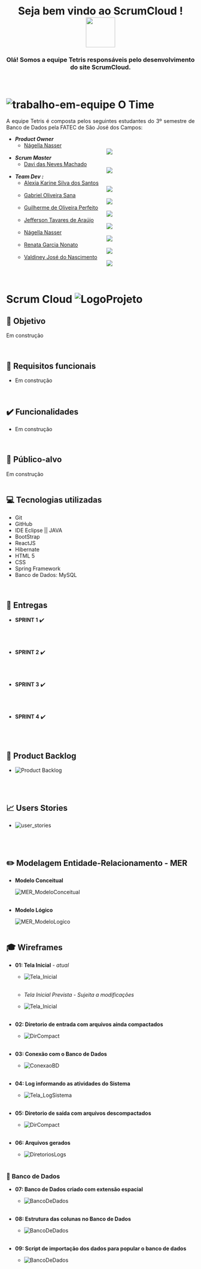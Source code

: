 ﻿<div style = "text-align:center">

# Seja bem vindo ao ScrumCloud !   <img src="/resource/images/Scrum_Cloud_logo.jpg" width="78" height="80">

</div>
<div style="text-align:center">

### Olá! Somos a equipe Tetris responsáveis pelo desenvolvimento do site ScrumCloud.

</div>
<br>

# ![trabalho-em-equipe](https://user-images.githubusercontent.com/81206214/120873313-f65cf780-c577-11eb-8ba2-15d1925c0e4b.png)   O Time 
<div class="time" style= "text-align:justify">
A equipe Tetris é composta pelos seguintes estudantes do 3º semestre de Banco de Dados pela FATEC de São José dos Campos:

- ***Product Owner***
  - [Nágella Nasser](https://github.com/nagellanasser) [<center><img src="https://github.com/equipe-tetris/scrum-cloud-backend/blob/master/resource/images/linkedin.png" /></center>](https://www.linkedin.com/in/nagellanasser/)  
- ***Scrum Master***
  - [Davi das Neves Machado](https://github.com/machadondavi) [<center><img src="https://github.com/equipe-tetris/scrum-cloud-backend/blob/master/resource/images/linkedin.png" /></center>](https://www.linkedin.com/in/davinevesmachado/)
- ***Team Dev :***
  - [Alexia Karine Silva dos Santos](https://github.com/alexiakarine) [<center><img src="https://github.com/equipe-tetris/scrum-cloud-backend/blob/master/resource/images/linkedin.png" /></center>](https://www.linkedin.com/in/alexia-karine-silva-5b0a79116/)
  - [Gabriel Oliveira Sana](https://github.com/gabsana) [<center><img src="https://github.com/equipe-tetris/scrum-cloud-backend/blob/master/resource/images/linkedin.png" /></center>](https://www.linkedin.com/in/gabriel-sana-ba91a4147/)
  - [Guilherme de Oliveira Perfeito](https://github.com/guitambau) [<center><img src="https://github.com/equipe-tetris/scrum-cloud-backend/blob/master/resource/images/linkedin.png" /></center>](https://www.linkedin.com/in/marcos-francisco-411800201)
  - [Jefferson Tavares de Araújo](https://github.com/jefferson-tavares-araujo) [<center><img src="https://github.com/equipe-tetris/scrum-cloud-backend/blob/master/resource/images/linkedin.png" /></center>](https://www.linkedin.com/in/jeffersontavaresaraujo/)
  - [Nágella Nasser](https://github.com/nagellanasser) [<center><img src="https://github.com/equipe-tetris/scrum-cloud-backend/blob/master/resource/images/linkedin.png" /></center>](https://www.linkedin.com/in/nagellanasser/)
  - [Renata Garcia Nonato](https://github.com/RenataGarciaNonato) [<center><img src="https://github.com/equipe-tetris/scrum-cloud-backend/blob/master/resource/images/linkedin.png" /></center>](https://www.linkedin.com/mwlite/in/renata-garcia-2a84821b7)
  - [Valdiney José do Nascimento](https://github.com/Valdineynascimento) [<center><img src="https://github.com/equipe-tetris/scrum-cloud-backend/blob/master/resource/images/linkedin.png" /></center>](https://www.linkedin.com/in/valdiney-jos%C3%A9-do-nascimento-68a136214/)
</div>
<br>

#  Scrum Cloud ![LogoProjeto](/resource/images/Scrum_Cloud_logo.jpg "LogoProjeto")

## :dart: Objetivo  
Em construção
</div>
<br>

## :pencil: Requisitos funcionais 

- Em construção
  
<br>

## :heavy_check_mark: Funcionalidades 

- Em construção 
<br>

## :dart: Público-alvo 

<div class="publico-alvo" style= "text-align:justify">
Em construção
</div>
<br>

## :computer: Tecnologias utilizadas 
<div class="tecnologias" style= "text-align:justify">

- Git
- GitHub
- IDE Eclipse || JAVA
- BootStrap
- ReactJS
- Hibernate
- HTML 5
- CSS
- Spring Framework
- Banco de Dados: MySQL 

</div>
<br>

## :email: Entregas 
<div class="sprints" style= "text-align:justify">

- **SPRINT 1** :heavy_check_mark:
  

<br><br>  

- **SPRINT 2** :heavy_check_mark:
  


<br><br>

- **SPRINT 3** :heavy_check_mark:
  


<br><br> 

- **SPRINT 4** :heavy_check_mark:
  


<br><br> 
</div>

## :page_with_curl: Product Backlog  
<div class="users-stories" style= "text-align:justify">

- ![Product Backlog](./resource/images/ "Backlog - Necessidades do Cliente")
<br>  
</div>
<br>

## :chart_with_upwards_trend: Users Stories 
<div class="users-stories" style= "text-align:justify">

- ![user_stories](https://user-images.githubusercontent.com/81206214/120247320-766a2100-c249-11eb-8946-7060f9ae8fa8.jpg)

<br>  
</div>
<br>

## :pencil2: Modelagem Entidade-Relacionamento - MER 
<div class="mer" style= "text-align:justify">

- **Modelo Conceitual**
  
   ![MER_ModeloConceitual](./resource/images/ "MER_Conceitual_ConsultCAR")
<br><br>

- **Modelo Lógico**
  
   ![MER_ModeloLogico](./resource/images/ "MER_Lógico_ConsultCAR")
<br><br>
</div>

## :mortar_board: Wireframes 
<div class="wireframes" style= "text-align:justify">

- **01: Tela Inicial** *- atual*
  - ![Tela_Inicial](./resource/images/telas/aplicacao/Wireframe_telaPrincipal.jpeg "Tela Inicial Protótipo ConsultCAR")
<br><br>

  - *Tela Inicial Prevista - Sujeita a modificações* 
  - ![Tela_Inicial](./resource/images/frame_consultcar.png "Tela do Software ConsultCar")
<br><br>

- **02: Diretorio de entrada com arquivos ainda compactados**
  - ![DirCompact](./resource/images/telas/aplicacao/Wireframe_telaDirEntrada.arqComp.jpeg "Diretório com arquivos ainda compactados ConsultCAR")
<br><br>

- **03: Conexão com o Banco de Dados**
  - ![ConexaoBD](./resource/images/telas/aplicacao/Wireframe_telaConexaoBemSucedida.jpeg "Tela de confirmação de conexão com banco de dados ConsultCAR")
<br><br>

- **04: Log informando as atividades do Sistema**
  - ![Tela_LogSistema](./resource/images/telas/aplicacao/Wireframe_telaLog.jpeg "Tela de logs das atividades do Sistema ConsultCAR")
<br><br>

- **05: Diretorio de saída com arquivos descompactados**
  - ![DirCompact](./resource/images/telas/aplicacao/Wireframe_telaDirSaida.arqDescomp.jpeg "Diretório com arquivos descompactados ConsultCAR")
<br><br>

- **06: Arquivos gerados**
  - ![DiretoriosLogs](./resource/images/telas/aplicacao/Wireframe_telaArqLogGerados.jpeg "Diretório de arquivos gerados ConsultCAR")
<br><br>

### :newspaper: **Banco de Dados** 
- **07: Banco de Dados criado com extensão espacial**
  - ![BancoDeDados](./resource/images/telas/bancoDeDados/Wireframe_BD.jpeg "Banco de Dados criado ConsultCAR")
<br><br>

- **08: Estrutura das colunas no Banco de Dados** 
  - ![BancoDeDados](./resource/images/telas/bancoDeDados/Wireframe_ColunasBD.jpeg "Banco de Dados estrutura colunas ConsultCAR")
<br><br>

- **09: Script de importação dos dados para popular o banco de dados**
  - ![BancoDeDados](./resource/images/telas/bancoDeDados/Wireframe_CodigoBD.jpeg "Banco de Dados parte do script ConsultCAR")
<br><br>

</div>

<br>
<!--
## Tela do Software :pager:
<div class="Modelo Conceitual" style= "text-align:justify">
 
<!-- ![Tela do Software](/resource/images/frame_consultcar.png "Tela do Software ConsultCar")

<br>  
</div>
<br>
-->


